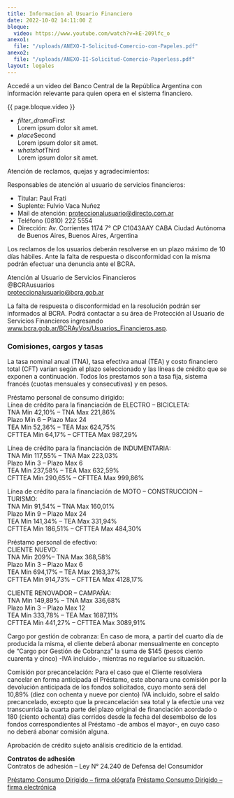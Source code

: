 ```yaml
---
title: Informacion al Usuario Financiero
date: 2022-10-02 14:11:00 Z
bloque:
  video: https://www.youtube.com/watch?v=kE-209lfc_o
anexo1:
  file: "/uploads/ANEXO-I-Solicitud-Comercio-con-Papeles.pdf"
anexo2:
  file: "/uploads/ANEXO-II-Solicitud-Comercio-Paperless.pdf"
layout: legales
---
```


Accedé a un video del Banco Central de la República Argentina con información relevante para quien opera en el sistema financiero.

{{ page.bloque.video }}

  <ul class="collapsible">
    <li>
      <div class="collapsible-header"><i class="material-icons">filter_drama</i>First</div>
      <div class="collapsible-body"><span>Lorem ipsum dolor sit amet.</span></div>
    </li>
    <li>
      <div class="collapsible-header"><i class="material-icons">place</i>Second</div>
      <div class="collapsible-body"><span>Lorem ipsum dolor sit amet.</span></div>
    </li>
    <li>
      <div class="collapsible-header"><i class="material-icons">whatshot</i>Third</div>
      <div class="collapsible-body"><span>Lorem ipsum dolor sit amet.</span></div>
    </li>
  </ul>

Atención de reclamos, quejas y agradecimientos:

Responsables de atención al usuario de servicios financieros:

* Titular: Paul Frati
* Suplente: Fulvio Vaca Nuñez
* Mail de atención: proteccionalusuario@directo.com.ar
* Teléfono (0810) 222 5554
* Dirección: Av. Corrientes 1174 7° CP C1043AAY CABA Ciudad Autónoma de Buenos Aires, Buenos Aires, Argentina

Los reclamos de los usuarios deberán resolverse en un plazo máximo de 10 días hábiles. Ante la falta de respuesta o disconformidad con la misma podrán efectuar una denuncia ante el BCRA.

Atención al Usuario de Servicios Financieros\
@BCRAusuarios\
proteccionalusuario@bcra.gob.ar

La falta de respuesta o disconformidad en la resolución podrán ser informados al BCRA. Podrá contactar a su área de Protección al Usuario de Servicios Financieros ingresando www.bcra.gob.ar/BCRAyVos/Usuarios_Financieros.asp.

### Comisiones, cargos y tasas

La tasa nominal anual (TNA), tasa efectiva anual (TEA) y costo financiero total (CFT) varían según el plazo seleccionado y las líneas de crédito que se exponen a continuación. Todos los prestamos son a tasa fija, sistema francés (cuotas mensuales y consecutivas) y en pesos.

Préstamo personal de consumo dirigido:\
Línea de crédito para la financiación de ELECTRO – BICICLETA:\
TNA Min 42,10% – TNA Max 221,86%\
Plazo Min 6 – Plazo Max 24\
TEA Min 52,36% – TEA Max 624,75%\
CFTTEA Min 64,17% – CFTTEA Max 987,29%

Línea de crédito para la financiación de INDUMENTARIA:\
TNA Min 117,55% – TNA Max 223,03%\
Plazo Min 3 – Plazo Max 6\
TEA Min 237,58% – TEA Max 632,59%\
CFTTEA Min 290,65% – CFTTEA Max 999,86%

Línea de crédito para la financiación de MOTO – CONSTRUCCION – TURISMO:\
TNA Min 91,54% – TNA Max 160,01%\
Plazo Min 9 – Plazo Max 24\
TEA Min 141,34% – TEA Max 331,94%\
CFTTEA Min 186,51% – CFTTEA Max 484,30%

Préstamo personal de efectivo:\
CLIENTE NUEVO:\
TNA Min 209%– TNA Max 368,58%\
Plazo Min 3 – Plazo Max 6\
TEA Min 694,17% – TEA Max 2163,37%\
CFTTEA Min 914,73% – CFTTEA Max 4128,17%

CLIENTE RENOVADOR – CAMPAÑA:\
TNA Min 149,89% – TNA Max 336,68%\
Plazo Min 3 – Plazo Max 12\
TEA Min 333,78% – TEA Max 1687,11%\
CFTTEA Min 441,27% – CFTTEA Max 3089,91%

Cargo por gestión de cobranza: En caso de mora, a partir del cuarto día de producida la misma, el cliente deberá abonar mensualmente en concepto de “Cargo por Gestión de Cobranza” la suma de $145 (pesos ciento cuarenta y cinco) -IVA incluido-, mientras no regularice su situación.

Comisión por precancelación: Para el caso que el Cliente resolviera cancelar en forma anticipada el Préstamo, este abonara una comisión por la devolución anticipada de los fondos solicitados, cuyo monto será del 10,89% (diez con ochenta y nueve por ciento) IVA incluido, sobre el saldo precancelado, excepto que la precancelación sea total y la efectúe una vez transcurrida la cuarta parte del plazo original de financiación acordado o 180 (ciento ochenta) días corridos desde la fecha del desembolso de los fondos correspondientes al Préstamo -de ambos el mayor-, en cuyo caso no deberá abonar comisión alguna.

Aprobación de crédito sujeto análisis crediticio de la entidad.

**Contratos de adhesión**\
Contratos de adhesión – Ley N° 24.240 de Defensa del Consumidor

<a href="{{ page.anexo1.file }}">Préstamo Consumo Dirigido – firma ológrafa</a>
<a href="{{ page.anexo2.file }}">Préstamo Consumo Dirigido – firma electrónica</a>